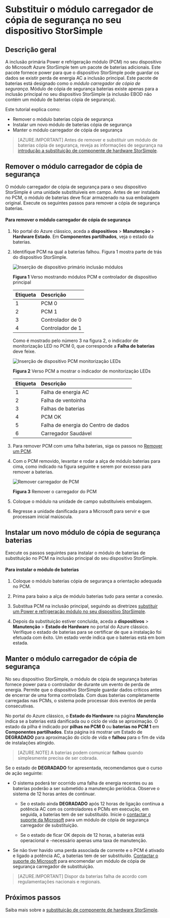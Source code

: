 <properties 
   pageTitle="Substituir baterias num dispositivo StorSimple | Microsoft Azure"
   description="Descreve como remover, substituir e manter o módulo carregador de cópia de segurança no seu dispositivo StorSimple."
   services="storsimple"
   documentationCenter=""
   authors="alkohli"
   manager="carmonm"
   editor="" />
<tags 
   ms.service="storsimple"
   ms.devlang="NA"
   ms.topic="article"
   ms.tgt_pltfrm="NA"
   ms.workload="TBD"
   ms.date="08/17/2016"
   ms.author="alkohli" />

# <a name="replace-the-backup-battery-module-on-your-storsimple-device"></a>Substituir o módulo carregador de cópia de segurança no seu dispositivo StorSimple

## <a name="overview"></a>Descrição geral

A inclusão primária Power e refrigeração módulo (PCM) no seu dispositivo do Microsoft Azure StorSimple tem um pacote de baterias adicionais. Este pacote fornece power para que o dispositivo StorSimple pode guardar os dados se existir perda de energia AC a inclusão principal. Este pacote de baterias está designado como o *módulo carregador de cópia de segurança*. Módulo de cópia de segurança baterias existe apenas para a inclusão principal no seu dispositivo StorSimple (a inclusão EBOD não contém um módulo de baterias cópia de segurança). 

Este tutorial explica como:

- Remover o módulo baterias cópia de segurança 
- Instalar um novo módulo de baterias cópia de segurança
- Manter o módulo carregador de cópia de segurança

>[AZURE.IMPORTANT] Antes de remover e substituir um módulo de baterias cópia de segurança, reveja as informações de segurança na [introdução a substituição de componente de hardware StorSimple](storsimple-hardware-component-replacement.md).

## <a name="remove-the-backup-battery-module"></a>Remover o módulo carregador de cópia de segurança

O módulo carregador de cópia de segurança para o seu dispositivo StorSimple é uma unidade substituíveis em campo. Antes de ser instalada no PCM, o módulo de baterias deve ficar armazenado na sua embalagem original. Execute os seguintes passos para remover a cópia de segurança baterias.

#### <a name="to-remove-the-backup-battery-module"></a>Para remover o módulo carregador de cópia de segurança

1. No portal do Azure clássico, aceda a **dispositivos** > **Manutenção** > **Hardware Estado**. Em **Componentes partilhados**, veja o estado da baterias.

2. Identifique PCM na qual a baterias falhou. Figura 1 mostra parte de trás do dispositivo StorSimple.

    ![Inserção de dispositivo primário inclusão módulos](./media/storsimple-battery-replacement/IC740994.png)

    **Figura 1** Verso mostrando módulos PCM e controlador de dispositivo principal

  	|Etiqueta|Descrição|
  	|:----|:----------|
  	|1|PCM 0|
  	|2|PCM 1|
  	|3|Controlador de 0|
  	|4|Controlador de 1|

    Como é mostrado pelo número 3 na figura 2, o indicador de monitorização LED no PCM 0, que corresponde a **Falha de baterias** deve feixe.

    ![Inserção de dispositivo PCM monitorização LEDs](./media/storsimple-battery-replacement/IC740992.png)

    **Figura 2** Verso PCM a mostrar o indicador de monitorização LEDs

  	|Etiqueta|Descrição|
  	|:---|:-----------|
  	|1|Falha de energia AC|
  	|2|Falha de ventoinha|
  	|3|Falhas de baterias|
  	|4|PCM OK|
  	|5|Falha de energia do Centro de dados|
  	|6|Carregador Saudável|

3. Para remover PCM com uma falha baterias, siga os passos no [Remover um PCM](storsimple-power-cooling-module-replacement.md#remove-a-pcm).

4. Com o PCM removido, levantar e rodar a alça de módulo baterias para cima, como indicado na figura seguinte e serem por excesso para remover a baterias.

    ![Remover carregador de PCM](./media/storsimple-battery-replacement/IC741019.png)

    **Figura 3** Remover o carregador do PCM

5. Coloque o módulo na unidade de campo substituíveis embalagem.

6. Regresse a unidade danificada para a Microsoft para servir e que processam inicial maiúscula.

## <a name="install-a-new-backup-battery-module"></a>Instalar um novo módulo de cópia de segurança baterias

Execute os passos seguintes para instalar o módulo de baterias de substituição no PCM na inclusão principal do seu dispositivo StorSimple.

#### <a name="to-install-the-battery-module"></a>Para instalar o módulo de baterias

1. Coloque o módulo baterias cópia de segurança a orientação adequada no PCM.

2. Prima para baixo a alça de módulo baterias tudo para sentar a conexão.

3. Substitua PCM na inclusão principal, seguindo as diretrizes [substituir um Power e refrigeração módulo no seu dispositivo StorSimple](storsimple-power-cooling-module-replacement.md).

4. Depois da substituição estiver concluída, aceda a **dispositivos** > **Manutenção** > **Estado de Hardware** no portal do Azure clássico. Verifique o estado de baterias para se certificar de que a instalação foi efetuada com êxito. Um estado verde indica que o baterias está em bom estada.

## <a name="maintain-the-backup-battery-module"></a>Manter o módulo carregador de cópia de segurança

No seu dispositivo StorSimple, o módulo de cópia de segurança baterias fornece power para o controlador de durante um evento de perda de energia. Permite que o dispositivo StorSimple guardar dados críticos antes de encerrar de uma forma controlada. Com duas baterias completamente carregadas nas PCMs, o sistema pode processar dois eventos de perda consecutivas.

No portal do Azure clássico, o **Estado do Hardware** na página **Manutenção** indica se a baterias está danificada ou o ciclo de vida se aproximação. O estado da pilha é indicado por **pilhas no PCM 0** ou **baterias no PCM 1** em **Componentes partilhados**. Esta página irá mostrar um Estado de **DEGRADADO** para aproximação do ciclo de vida e **falhou** para o fim de vida de instalações atingido. 

>[AZURE.NOTE] A baterias podem comunicar **falhou** quando simplesmente precisa de ser cobrada.
 
Se o estado de **DEGRADADO** for apresentada, recomendamos que o curso de ação seguinte:

- O sistema poderá ter ocorrido uma falha de energia recentes ou as baterias poderão a ser submetido a manutenção periódica. Observe o sistema de 12 horas antes de continuar.

    - Se o estado ainda **DEGRADADO** após 12 horas de ligação contínua a potência AC com os controladores e PCMs em execução, em seguida, a baterias tem de ser substituído. Inicie o [contactar o suporte da Microsoft](storsimple-contact-microsoft-support.md) para um módulo de cópia de segurança carregador de substituição.

    - Se o estado de ficar OK depois de 12 horas, a baterias está operacional e -necessário apenas uma taxa de manutenção.

- Se não tiver havido uma perda associada de corrente e o PCM é ativado e ligado a potência AC, a baterias tem de ser substituído. [Contactar o suporte do Microsoft](storsimple-contact-microsoft-support.md) para encomendar um módulo de cópia de segurança carregador de substituição.

>[AZURE.IMPORTANT] Dispor da baterias falha de acordo com regulamentações nacionais e regionais. 

## <a name="next-steps"></a>Próximos passos

Saiba mais sobre a [substituição de componente de hardware StorSimple](storsimple-hardware-component-replacement.md).
